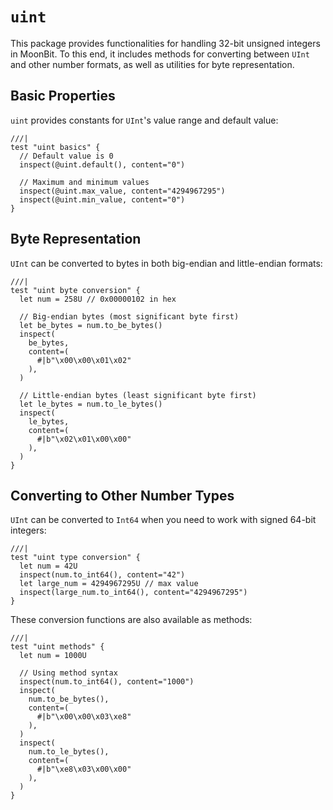 # `uint`

This package provides functionalities for handling 32-bit unsigned integers in MoonBit. To this end, it includes methods for converting between `UInt` and other number formats, as well as utilities for byte representation.

## Basic Properties

`uint` provides constants for `UInt`'s value range and default value:

```moonbit
///|
test "uint basics" {
  // Default value is 0
  inspect(@uint.default(), content="0")

  // Maximum and minimum values
  inspect(@uint.max_value, content="4294967295")
  inspect(@uint.min_value, content="0")
}
```

## Byte Representation

`UInt` can be converted to bytes in both big-endian and little-endian formats:

```moonbit
///|
test "uint byte conversion" {
  let num = 258U // 0x00000102 in hex

  // Big-endian bytes (most significant byte first)
  let be_bytes = num.to_be_bytes()
  inspect(
    be_bytes,
    content=(
      #|b"\x00\x00\x01\x02"
    ),
  )

  // Little-endian bytes (least significant byte first)
  let le_bytes = num.to_le_bytes()
  inspect(
    le_bytes,
    content=(
      #|b"\x02\x01\x00\x00"
    ),
  )
}
```

## Converting to Other Number Types

`UInt` can be converted to `Int64` when you need to work with signed 64-bit integers:

```moonbit
///|
test "uint type conversion" {
  let num = 42U
  inspect(num.to_int64(), content="42")
  let large_num = 4294967295U // max value
  inspect(large_num.to_int64(), content="4294967295")
}
```

These conversion functions are also available as methods:

```moonbit
///|
test "uint methods" {
  let num = 1000U

  // Using method syntax
  inspect(num.to_int64(), content="1000")
  inspect(
    num.to_be_bytes(),
    content=(
      #|b"\x00\x00\x03\xe8"
    ),
  )
  inspect(
    num.to_le_bytes(),
    content=(
      #|b"\xe8\x03\x00\x00"
    ),
  )
}
```



